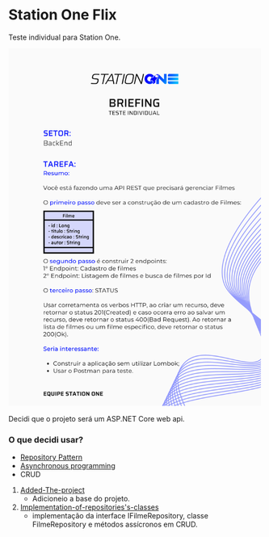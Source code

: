 # Station One Flix
Teste individual para Station One.

<img src="https://github.com/AndyAtonement/station-one-flix/blob/master/back.png" width="500px" />

Decidi que o projeto será um ASP.NET Core web api.

### O que decidi usar?

* [Repository Pattern](https://docs.microsoft.com/en-us/dotnet/architecture/microservices/microservice-ddd-cqrs-patterns/infrastructure-persistence-layer-design)
* [Asynchronous programming](https://docs.microsoft.com/en-us/dotnet/csharp/async)
* CRUD

1. [Added-The-project](https://github.com/AndyAtonement/station-one-flix/tree/Added-the-project)
      * Adicioneio a base do projeto.
2. [Implementation-of-repositories's-classes](https://github.com/AndyAtonement/station-one-flix/tree/Implementation-of-repositories's-classes)
      * implementação da interface IFilmeRepository, classe FilmeRepository e métodos assícronos em CRUD.
